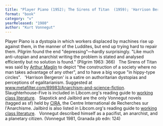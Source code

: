 ```yaml
---
title: "Player Piano (1952); The Sirens of Titan  (1959); 'Harrison Bergeron' (1961); Slaughterhouse-Five  (1969); Slapstick, or Lonesome No  More! (1976); Jailbird"
format: "book"
category: "v"
yearReleased: "1980"
author: "Kurt Vonnegut"
---
```

Player Piano is a dystopia in which workers displaced by machines rise up against them, in the manner of the Luddites, but end up trying hard to repair them.  Pilgrim found the end  "depressing"—hardly surprisingly.  "Like much anti-utopian and anarchist writing the problem is stated and analysed efficiently but no solution is found." (Pilgrim 1963: 366)
 
The Sirens of Titan was said by <a href="https://libcom.org/files/Rad%20America%20V3%20I4.pdf">Arthur Maglin</a>  to depict "the construction of a society where no man takes advantage of any  other", and to have a big vogue "in hippy-type circles".
 
'Harrison Bergeron' is a satire on  authoritarian dystopias and perceptions of egalitarianism. Suggested at <a href="http://www.metafilter.com/89983/Anarchism-and-science-fiction"> www.metafilter.com/89983/Anarchism-and-science-fiction</a>.
 
Slaughterhouse-Five is included  in Libcom.org's reading guide to <a href="https://libcom.org/library/working-class-literature-reading-guide"> working class literature</a>.
 
Slapstick and Jailbird  are the only Vonnegut novels (tagged as sf) held by <a href="http://www.cira.ch/catalogue/index.php?lvl=categ_see&amp;id=346&amp;main=">CIRA</a>,  the Centre International de Recherches sur l'Anarchisme. Jailbird is  also listed in Libcom.org's reading guide to <a href="https://libcom.org/library/working-class-literature-reading-guide"> working class literature</a>.
 
Vonnegut described himself as a pacifist,  an anarchist, and  a planetary citizen. (Vonnegut 1981, Granada pb edn: 124)
 
    